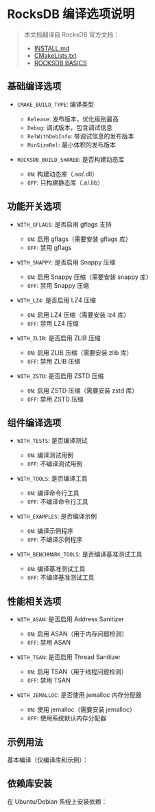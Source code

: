 # RocksDB 编译选项说明

> 本文档翻译自 RocksDB 官方文档：
> - [INSTALL.md](https://github.com/facebook/rocksdb/blob/main/INSTALL.md)
> - [CMakeLists.txt](https://github.com/facebook/rocksdb/blob/main/CMakeLists.txt)
> - [ROCKSDB BASICS](https://github.com/facebook/rocksdb/wiki/RocksDB-Basics)

## 基础编译选项

- `CMAKE_BUILD_TYPE`: 编译类型
  - `Release`: 发布版本，优化级别最高
  - `Debug`: 调试版本，包含调试信息
  - `RelWithDebInfo`: 带调试信息的发布版本
  - `MinSizeRel`: 最小体积的发布版本

- `ROCKSDB_BUILD_SHARED`: 是否构建动态库
  - `ON`: 构建动态库（.so/.dll）
  - `OFF`: 只构建静态库（.a/.lib）

## 功能开关选项

- `WITH_GFLAGS`: 是否启用 gflags 支持
  - `ON`: 启用 gflags（需要安装 gflags 库）
  - `OFF`: 禁用 gflags

- `WITH_SNAPPY`: 是否启用 Snappy 压缩
  - `ON`: 启用 Snappy 压缩（需要安装 snappy 库）
  - `OFF`: 禁用 Snappy 压缩

- `WITH_LZ4`: 是否启用 LZ4 压缩
  - `ON`: 启用 LZ4 压缩（需要安装 lz4 库）
  - `OFF`: 禁用 LZ4 压缩

- `WITH_ZLIB`: 是否启用 ZLIB 压缩
  - `ON`: 启用 ZLIB 压缩（需要安装 zlib 库）
  - `OFF`: 禁用 ZLIB 压缩

- `WITH_ZSTD`: 是否启用 ZSTD 压缩
  - `ON`: 启用 ZSTD 压缩（需要安装 zstd 库）
  - `OFF`: 禁用 ZSTD 压缩

## 组件编译选项

- `WITH_TESTS`: 是否编译测试
  - `ON`: 编译测试用例
  - `OFF`: 不编译测试用例

- `WITH_TOOLS`: 是否编译工具
  - `ON`: 编译命令行工具
  - `OFF`: 不编译命令行工具

- `WITH_EXAMPLES`: 是否编译示例
  - `ON`: 编译示例程序
  - `OFF`: 不编译示例程序

- `WITH_BENCHMARK_TOOLS`: 是否编译基准测试工具
  - `ON`: 编译基准测试工具
  - `OFF`: 不编译基准测试工具

## 性能相关选项

- `WITH_ASAN`: 是否启用 Address Sanitizer
  - `ON`: 启用 ASAN（用于内存问题检测）
  - `OFF`: 禁用 ASAN

- `WITH_TSAN`: 是否启用 Thread Sanitizer
  - `ON`: 启用 TSAN（用于线程问题检测）
  - `OFF`: 禁用 TSAN

- `WITH_JEMALLOC`: 是否使用 jemalloc 内存分配器
  - `ON`: 使用 jemalloc（需要安装 jemalloc）
  - `OFF`: 使用系统默认内存分配器

## 示例用法

基本编译（仅编译库和示例）：

## 依赖库安装

在 Ubuntu/Debian 系统上安装依赖：